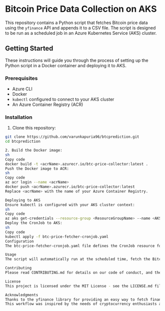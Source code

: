 # Bitcoin Price Data Collection on AKS

This repository contains a Python script that fetches Bitcoin price data using the `yfinance` API and appends it to a CSV file. The script is designed to be run as a scheduled job in an Azure Kubernetes Service (AKS) cluster.

## Getting Started

These instructions will guide you through the process of setting up the Python script in a Docker container and deploying it to AKS.

### Prerequisites

- Azure CLI
- Docker
- `kubectl` configured to connect to your AKS cluster
- An Azure Container Registry (ACR)

### Installation

1. Clone this repository:

```sh
git clone https://github.com/varunkapuria96/btcprediction.git
cd btcprediction

2. Build the Docker image:
sh
Copy code
docker build -t <acrName>.azurecr.io/btc-price-collector:latest .
Push the Docker image to ACR:
sh
Copy code
az acr login --name <acrName>
docker push <acrName>.azurecr.io/btc-price-collector:latest
Replace <acrName> with the name of your Azure Container Registry.

Deploying to AKS
Ensure kubectl is configured with your AKS cluster context:
sh
Copy code
az aks get-credentials --resource-group <ResourceGroupName> --name <AKSClusterName>
Deploy the CronJob to AKS:
sh
Copy code
kubectl apply -f btc-price-fetcher-cronjob.yaml
Configuration
The btc-price-fetcher-cronjob.yaml file defines the CronJob resource for Kubernetes. Adjust the schedule as needed to determine when the job should run.

Usage
The script will automatically run at the scheduled time, fetch the Bitcoin prices from the past week, and append them to the BTC-USD.csv file in the current working directory.

Contributing
Please read CONTRIBUTING.md for details on our code of conduct, and the process for submitting pull requests to us.

License
This project is licensed under the MIT License - see the LICENSE.md file for details.

Acknowledgments
Thanks to the yfinance library for providing an easy way to fetch financial data.
This workflow was inspired by the needs of cryptocurrency enthusiasts and data analysts.
